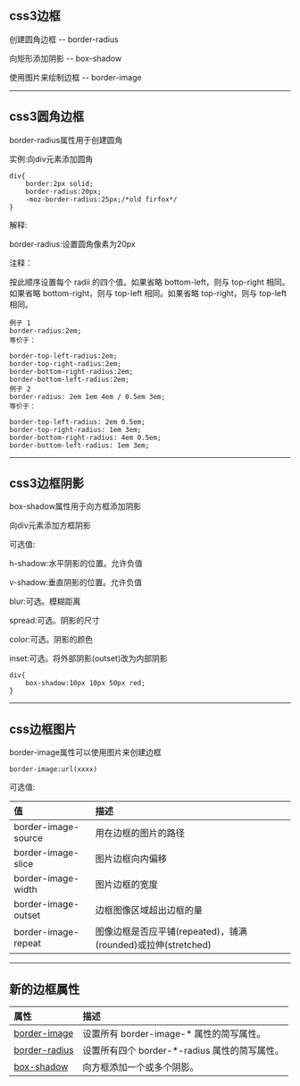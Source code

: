 ## css3边框

创建圆角边框 -- border-radius

向矩形添加阴影 -- box-shadow

使用图片来绘制边框 -- border-image

---

## css3圆角边框

border-radius属性用于创建圆角

实例:向div元素添加圆角

```
div{
    border:2px solid;
    border-radius:20px;
    -moz-border-radius:25px;/*old firfox*/
}
```

解释:

border-radius:设置圆角像素为20px

注释：

按此顺序设置每个 radii 的四个值。如果省略 bottom-left，则与 top-right 相同。如果省略 bottom-right，则与 top-left 相同。如果省略 top-right，则与 top-left 相同。

```
例子 1
border-radius:2em;
等价于：

border-top-left-radius:2em;
border-top-right-radius:2em;
border-bottom-right-radius:2em;
border-bottom-left-radius:2em;
例子 2
border-radius: 2em 1em 4em / 0.5em 3em;
等价于：

border-top-left-radius: 2em 0.5em;
border-top-right-radius: 1em 3em;
border-bottom-right-radius: 4em 0.5em;
border-bottom-left-radius: 1em 3em;
```

---

## css3边框阴影

box-shadow属性用于向方框添加阴影

向div元素添加方框阴影

可选值:

h-shadow:水平阴影的位置。允许负值

v-shadow:垂直阴影的位置。允许负值

blur:可选。模糊距离

spread:可选。阴影的尺寸

color:可选。阴影的颜色

inset:可选。将外部阴影\(outset\)改为内部阴影

```
div{
    box-shadow:10px 10px 50px red;
}
```

---

## css边框图片

border-image属性可以使用图片来创建边框

```
border-image:url(xxxx)
```

可选值:

| 值 | 描述 |
| :--- | :--- |
| border-image-source | 用在边框的图片的路径 |
| border-image-slice | 图片边框向内偏移 |
| border-image-width | 图片边框的宽度 |
| border-image-outset | 边框图像区域超出边框的量 |
| border-image-repeat | 图像边框是否应平铺\(repeated\)，铺满\(rounded\)或拉伸\(stretched\) |

---

## 新的边框属性

| 属性 | 描述 |
| :--- | :--- |
| [border-image](http://www.w3school.com.cn/cssref/pr_border-image.asp) | 设置所有 border-image-\* 属性的简写属性。 |
| [border-radius](http://www.w3school.com.cn/cssref/pr_border-radius.asp) | 设置所有四个 border-\*-radius 属性的简写属性。 |
| [box-shadow](http://www.w3school.com.cn/cssref/pr_box-shadow.asp) | 向方框添加一个或多个阴影。 |




